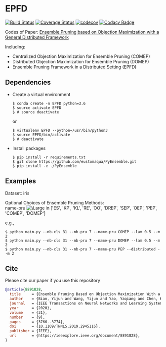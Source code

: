 # EPFD

[![Build Status](https://travis-ci.org/eustomaqua/EPFD.svg?branch=master)](https://travis-ci.org/eustomaqua/EPFD) 
[![Coverage Status](https://coveralls.io/repos/github/eustomaqua/EPFD/badge.svg?branch=master)](https://coveralls.io/github/eustomaqua/EPFD?branch=master) 
[![codecov](https://codecov.io/gh/eustomaqua/EPFD/branch/master/graph/badge.svg)](https://codecov.io/gh/eustomaqua/EPFD) 
[![Codacy Badge](https://api.codacy.com/project/badge/Grade/39ec3833188a4fefaab11a0a0df9c3b1)](https://www.codacy.com/manual/eustomaqua/EPFD?utm_source=github.com&amp;utm_medium=referral&amp;utm_content=eustomaqua/EPFD&amp;utm_campaign=Badge_Grade) 

Codes of Paper: [Ensemble Pruning based on Objection Maximization with a General Distributed Framework](https://arxiv.org/abs/1806.04899)

Including:
- Centralized Objection Maximization for Ensemble Pruning (COMEP)
- Distributed Objection Maximization for Ensemble Pruning (DOMEP)
- Ensemble Pruning Framework in a Distributed Setting (EPFD)

## Dependencies

- Create a virtual environment
  ```shell
  $ conda create -n EPFD python=3.6
  $ source activate EPFD
  $ # source deactivate
  ```
  or
  ```shell
  $ virtualenv EPFD --python=/usr/bin/python3
  $ source EPFD/bin/activate
  $ # deactivate
  ```

- Install packages
  ```shell
  $ pip install -r requirements.txt
  $ git clone https://github.com/eustomaqua/PyEnsemble.git
  $ pip install -e ./PyEnsemble
  ```

## Examples

Dataset: iris

Optional Choices of Ensemble Pruning Methods:  
name-pru ![\Large in](https://latex.codecogs.com/svg.latex?\Large&space;\in) \['ES', 'KP', 'KL', 'RE', 'OO', 'DREP', 'SEP', 'OEP', 'PEP', 'COMEP', 'DOMEP'\]

e.g.,
```shell
$ python main.py --nb-cls 31 --nb-pru 7 --name-pru COMEP --lam 0.5 --m 2
$ python main.py --nb-cls 31 --nb-pru 7 --name-pru DOMEP --lam 0.5 --m 2
$ python main.py --nb-cls 31 --nb-pru 7 --name-pru PEP --distributed --m 2
```

## Cite
Please cite our paper if you use this repository
```bib
@article{8891828,
  title     = {Ensemble Pruning Based on Objection Maximization With a General Distributed Framework}, 
  author    = {Bian, Yijun and Wang, Yijun and Yao, Yaqiang and Chen, Huanhuan},
  journal   = {IEEE Transactions on Neural Networks and Learning Systems}, 
  year      = {2020},
  volume    = {31},
  number    = {9},
  pages     = {3766--3774},
  doi       = {10.1109/TNNLS.2019.2945116},
  publisher = {IEEE},
  url       = {https://ieeexplore.ieee.org/document/8891828},
}
```
